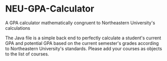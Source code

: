# NEU-GPA-Calculator

A GPA calculator mathematically congruent to Northeastern University's calculations

The Java file is a simple back end to perfectly calculate a student's current GPA and potential GPA based on the current semester's grades according to Northeastern University's standards. Please add your courses as objects to the list of courses.
